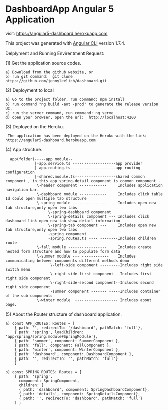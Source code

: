 # DashboardApp  Angular 5 Application

visit: https://angular5-dashboard.herokuapp.com

This project was generated with [Angular CLI](https://github.com/angular/angular-cli) version 1.7.4.

Delplyment and Running Envirentment Request:

(1) Get the application source codes.

    a) Download from the github website, or
    b) run git command:  git clone https://github.com/jennyleelich/dashboard.git

(2) Deployment to local

    a) Go to the project folder, run command: npm install
    b) run command "ng build -aot -prod" to generate the release version UI.
    c) run the server command, run command: ng serve
    d) open your browser, open the url:  http://localhost:4200

(3) Deployed on the Heroku.

     The application has been deployed on the Heroku with the link: https://angular5-dashboard.herokuapp.com
   
(4) App structure.

      app(folder)-----app module--  
                 |-app.service.ts -------------------app provider 
                 |-app.routing.ts--------------------app routing configuration 
                 |-shared.module.ts------------------shared common component , in this app spring-detail component is common component .
                  \-header component ------------     Includes application navigation bar.
                  \-dashboard module ------------     Includes click table Id could open multiple tab structure 
                  \-spring module ---------------     Includes open new tab structure,only open two tabs 
                       \-spring-dashboard component 
                       \-spring-details component --- Includes click dashboard link open new tab show detail information 
                       \-spring-tab component ---     Includes open new tab structure,only open two tabs 
                       -spring component
                       -spring.routes.ts ---- --------Includes children route
                  \-fall module -----------------     Includes create nested form structure and how to populate form data
                  \-summer module --- ------------    Includes communicating between components different methods demo
                        \-left-side component ---------Includes right side switch menu
                        \-right-side-first component --Includes first right side component
                        \-right-side-second component--Includes second right side component
                        -summer component ------- -----Includes container of the sub components
                  \-winter module  ------------------- Includes about page.
             
   
(5) About the Router structure of dashboard application.
   
    a) const APP_ROUTES: Routes = [
        { path: '', redirectTo: '/dashboard', pathMatch: 'full'},
        { path: 'spring', loadChildren: 'app/spring/spring.module#SpringModule'},
        { path: 'summer', component: SummerComponent }, 
        { path: 'fall', component: FallComponent },
        { path: 'winter', component: WinterComponent }, 
        { path: 'dashboard', component: DashboardComponent },
        { path: '', redirectTo: '', pathMatch: 'full'} 
        ]
    
    b) const SPRING_ROUTES: Routes = [
        { path: 'spring',
          component: SpringComponent,
          children: [
          { path: 'dashboard', component: SpringDashboardComponent},
          { path: 'details', component: SpringDetailsComponent},
          { path: '', redirectTo: 'dashboard', pathMatch: 'full'}
        ] ;
                                           
   
